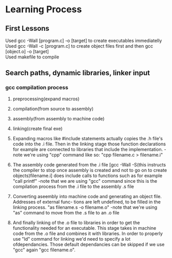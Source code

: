 # Learning Process

## First Lessons
Used gcc -Wall [program.c] -o [target] to create executables immediatelly\
Used gcc -Wall -c [program.c] to create object files first and then gcc [object.o] -o [target]\
Used makefile to compile

## Search paths, dynamic libraries, linker input

### gcc compilation process

1. preprocessing(expand macros)
2. compilation(from source to assembly)
3. assembly(from assembly to machine code)
4. linking(create final exe)

1. Expanding macros like #include statements actually copies the .h file's code into the .i file.
Then in the linking stage those function declarations for example are connected to libraries that
include the implementation. -note we're using "cpp" command like so: "cpp filename.c > filename.i"

2. The assembly code generated from the .i file [gcc -Wall -S(this instructs the compiler to stop
once assembly is created and not to go on to create objects)filename.i] does include calls to functions such as for example "call printf"
-note that we are using "gcc" command since this is the compilation process from the .i file to the assembly .s file

3. Converting aseembly into machine code and generating an object file. Addresses of external func-
tions are left undefined, to be filled in the linking process. "as filename.s -o filename.o"
-note that we're using "as" command to move from the .s file to an .o file

4. And finally linking of the .o file to libraries in order to get the functionality needed for an executable.
This stage takes in machine code from the .o file and combines it with libraries. In order to properly use "ld"
command for linking we'd need to specify a lot ofdependancies. Those default dependancies can be skipped if we use
"gcc" again "gcc filename.o".

